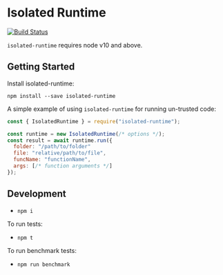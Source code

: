 # Isolated Runtime

[![Build Status](https://api.travis-ci.org/wix-incubator/isolated-runtime.svg)](https://travis-ci.org/wix-incubator/isolated-runtime)

`isolated-runtime` requires node v10 and above.

## Getting Started
Install isolated-runtime:

```npm install --save isolated-runtime```

A simple example of using `isolated-runtime` for running un-trusted code:
```js
const { IsolatedRuntime } = require("isolated-runtime");

const runtime = new IsolatedRuntime(/* options */);
const result = await runtime.run({
  folder: "/path/to/folder"
  file: "relative/path/to/file",
  funcName: "functionName",
  args: [/* function arguments */]
});
```

## Development
- `npm i`

To run tests:
- `npm t`

To run benchmark tests:
- `npm run benchmark`
